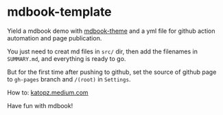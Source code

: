 # mdbook-template

Yield a mdbook demo with [mdbook-theme](https://github.com/zjp-CN/mdbook-theme)
and a yml file for github action automation and page publication.

You just need to creat md files in `src/` dir, then add the filenames in `SUMMARY.md`,
and everything is ready to go.

But for the first time after pushing to github, set the source of github page to 
`gh-pages` branch and `/(root)` in `Settings`.

How to: [katopz.medium.com](https://katopz.medium.com/how-to-build-mdbook-with-github-actions-eb9899e55d7e)

Have fun with mdbook!

